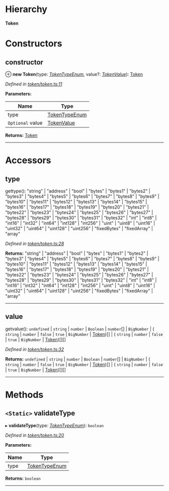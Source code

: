 

# Hierarchy

**Token**

# Constructors

<a id="constructor"></a>

##  constructor

⊕ **new Token**(type: *[TokenTypeEnum](../modules/_types_.md#tokentypeenum)*, value?: *[TokenValue](../modules/_types_.md#tokenvalue)*): [Token](_token_token_.token.md)

*Defined in [token/token.ts:11](https://github.com/paritytech/js-libs/blob/4cbf0f0/packages/abi/src/token/token.ts#L11)*

**Parameters:**

| Name | Type |
| ------ | ------ |
| type | [TokenTypeEnum](../modules/_types_.md#tokentypeenum) |
| `Optional` value | [TokenValue](../modules/_types_.md#tokenvalue) |

**Returns:** [Token](_token_token_.token.md)

___

# Accessors

<a id="type"></a>

##  type

gettype():  "string" &#124; "address" &#124; "bool" &#124; "bytes" &#124; "bytes1" &#124; "bytes2" &#124; "bytes3" &#124; "bytes4" &#124; "bytes5" &#124; "bytes6" &#124; "bytes7" &#124; "bytes8" &#124; "bytes9" &#124; "bytes10" &#124; "bytes11" &#124; "bytes12" &#124; "bytes13" &#124; "bytes14" &#124; "bytes15" &#124; "bytes16" &#124; "bytes17" &#124; "bytes18" &#124; "bytes19" &#124; "bytes20" &#124; "bytes21" &#124; "bytes22" &#124; "bytes23" &#124; "bytes24" &#124; "bytes25" &#124; "bytes26" &#124; "bytes27" &#124; "bytes28" &#124; "bytes29" &#124; "bytes30" &#124; "bytes31" &#124; "bytes32" &#124; "int" &#124; "int8" &#124; "int16" &#124; "int32" &#124; "int64" &#124; "int128" &#124; "int256" &#124; "uint" &#124; "uint8" &#124; "uint16" &#124; "uint32" &#124; "uint64" &#124; "uint128" &#124; "uint256" &#124; "fixedBytes" &#124; "fixedArray" &#124; "array"

*Defined in [token/token.ts:28](https://github.com/paritytech/js-libs/blob/4cbf0f0/packages/abi/src/token/token.ts#L28)*

**Returns:**  "string" &#124; "address" &#124; "bool" &#124; "bytes" &#124; "bytes1" &#124; "bytes2" &#124; "bytes3" &#124; "bytes4" &#124; "bytes5" &#124; "bytes6" &#124; "bytes7" &#124; "bytes8" &#124; "bytes9" &#124; "bytes10" &#124; "bytes11" &#124; "bytes12" &#124; "bytes13" &#124; "bytes14" &#124; "bytes15" &#124; "bytes16" &#124; "bytes17" &#124; "bytes18" &#124; "bytes19" &#124; "bytes20" &#124; "bytes21" &#124; "bytes22" &#124; "bytes23" &#124; "bytes24" &#124; "bytes25" &#124; "bytes26" &#124; "bytes27" &#124; "bytes28" &#124; "bytes29" &#124; "bytes30" &#124; "bytes31" &#124; "bytes32" &#124; "int" &#124; "int8" &#124; "int16" &#124; "int32" &#124; "int64" &#124; "int128" &#124; "int256" &#124; "uint" &#124; "uint8" &#124; "uint16" &#124; "uint32" &#124; "uint64" &#124; "uint128" &#124; "uint256" &#124; "fixedBytes" &#124; "fixedArray" &#124; "array"

___
<a id="value"></a>

##  value

getvalue():  `undefined` &#124; `string` &#124; `number` &#124; `Boolean` &#124; `number`[] &#124; `BigNumber` &#124; ( `string` &#124; `number` &#124; `false` &#124; `true` &#124; `BigNumber` &#124; [Token](_token_token_.token.md))[] &#124; ( `string` &#124; `number` &#124; `false` &#124; `true` &#124; `BigNumber` &#124; [Token](_token_token_.token.md))[][]

*Defined in [token/token.ts:32](https://github.com/paritytech/js-libs/blob/4cbf0f0/packages/abi/src/token/token.ts#L32)*

**Returns:**  `undefined` &#124; `string` &#124; `number` &#124; `Boolean` &#124; `number`[] &#124; `BigNumber` &#124; ( `string` &#124; `number` &#124; `false` &#124; `true` &#124; `BigNumber` &#124; [Token](_token_token_.token.md))[] &#124; ( `string` &#124; `number` &#124; `false` &#124; `true` &#124; `BigNumber` &#124; [Token](_token_token_.token.md))[][]

___

# Methods

<a id="validatetype"></a>

## `<Static>` validateType

▸ **validateType**(type: *[TokenTypeEnum](../modules/_types_.md#tokentypeenum)*): `boolean`

*Defined in [token/token.ts:20](https://github.com/paritytech/js-libs/blob/4cbf0f0/packages/abi/src/token/token.ts#L20)*

**Parameters:**

| Name | Type |
| ------ | ------ |
| type | [TokenTypeEnum](../modules/_types_.md#tokentypeenum) |

**Returns:** `boolean`

___

